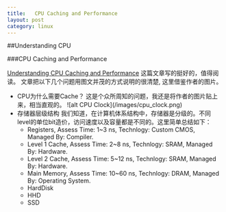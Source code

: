 ```yaml
---
title:   CPU Caching and Performance
layout: post
category: linux
---
```


##Understanding CPU

###CPU Caching and Performance

[Understanding CPU Caching and Performance](http://www.hesit.be/files/info/2/1101153620-Caching.pdf) 这篇文章写的挺好的，值得阅读。
文章把以下几个问题用图文并茂的方式说明的很清楚, 这里借鉴作者的图片。</p>
<ul>
  <li> CPU为什么需要Cache？
这是个众所周知的问题，我还是将作者的图片贴上来，相当直观的。
![alt CPU Clock](/images/cpu_clock.png)
  </li>
  <li> 存储器层级结构
我们知道，在计算机体系结构中，存储器是分级的。不同level的单位bit造价，访问速度以及容量都是不同的。这里简单总结如下：
      <ul>
          <li> Registers,  Assess Time: 1~3 ns, Technlogy: Custom CMOS, Managed By: Compiler. </li>
          <li> Level 1 Cache,  Assess Time: 2~8 ns, Technlogy: SRAM, Managed By: Hardware. </li>
          <li> Level 2 Cache,  Assess Time: 5~12 ns, Technlogy: SRAM, Managed By: Hardware. </li>
          <li> Main Memory,  Assess Time: 10~60 ns, Technlogy: DRAM, Managed By: Operating System. </li>
          <li> HardDisk
                <li> HHD </li>
                <li> SSD </li>
          </li>
      </ul>
  </li>
</ul>
